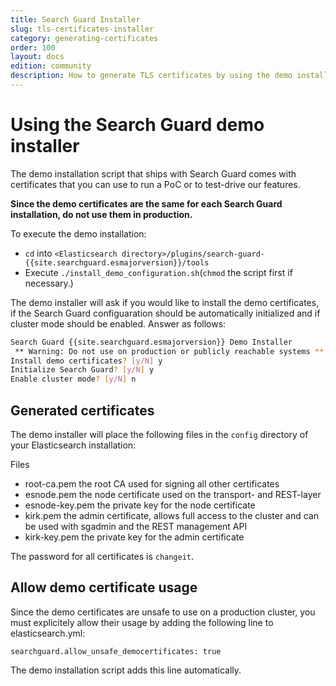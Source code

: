 ```yaml
---
title: Search Guard Installer
slug: tls-certificates-installer
category: generating-certificates
order: 100
layout: docs
edition: community
description: How to generate TLS certificates by using the demo installation script that ships with Search Guard.
---
```

<!---
Copyright 2017 floragunn GmbH
-->

# Using the Search Guard demo installer

The demo installation script that ships with Search Guard comes with certificates that you can use to run a PoC or to test-drive our features. 

**Since the demo certificates are the same for each Search Guard installation, do not use them in production.**

To execute the demo installation:

* ``cd`` into `<Elasticsearch directory>/plugins/search-guard-{{site.searchguard.esmajorversion}}/tools`
* Execute ``./install_demo_configuration.sh``(``chmod`` the script first if necessary.)

The demo installer will ask if you would like to install the demo certificates, if the Search Guard configuaration should be automatically initialized and if cluster mode should be enabled. Answer as follows:

```bash
Search Guard {{site.searchguard.esmajorversion}} Demo Installer
 ** Warning: Do not use on production or publicly reachable systems **
Install demo certificates? [y/N] y
Initialize Search Guard? [y/N] y
Enable cluster mode? [y/N] n
```

## Generated certificates

The demo installer will place the following files in the `config` directory of your Elasticsearch installation:

<div class="file-tree">
	<div class="file-tree-title"> Files
	</div>
	<ul class="file-tree-list js-file-tree treeview" data-expanded="">
		<li class="is-file">root-ca.pem
			<span class="file-tree-description">the root CA used for signing all other certificates</span>
		</li>
		<li class="is-file">esnode.pem
			<span class="file-tree-description">the node certificate used on the transport- and REST-layer</span>
		</li>
		<li class="is-file contains-items">esnode-key.pem
			<span class="file-tree-description">the private key for the node certificate</span>
		</li>
		<li class="is-file contains-items">kirk.pem
			<span class="file-tree-description">the admin certificate, allows full access to the cluster and can be used with sgadmin and the REST management API</span>
		</li>
		<li class="is-file contains-items">kirk-key.pem
			<span class="file-tree-description">the private key for the admin certificate</span>
		</li>
	</ul>
</div>

The password for all certificates is `changeit`.

## Allow demo certificate usage

Since the demo certificates are unsafe to use on a production cluster, you must explicitely allow their usage by adding the following line to elasticsearch.yml:

```
searchguard.allow_unsafe_democertificates: true
```

The demo installation script adds this line automatically.
